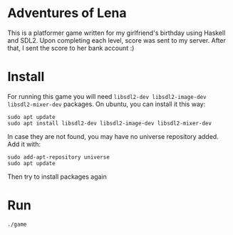 # Adventures of Lena

This is a platformer game written for my girlfriend's birthday using Haskell and SDL2.
Upon completing each level, score was sent to my server. After that, I sent the score to her bank account :)


# Install

For running this game you will need `libsdl2-dev libsdl2-image-dev libsdl2-mixer-dev` packages. On ubuntu, you can install it this way:
```
sudo apt update
sudo apt install libsdl2-dev libsdl2-image-dev libsdl2-mixer-dev
```

In case they are not found, you may have no universe repository added. Add it with:
```
sudo add-apt-repository universe
sudo apt update
```
Then try to install packages again

# Run

`./game`
